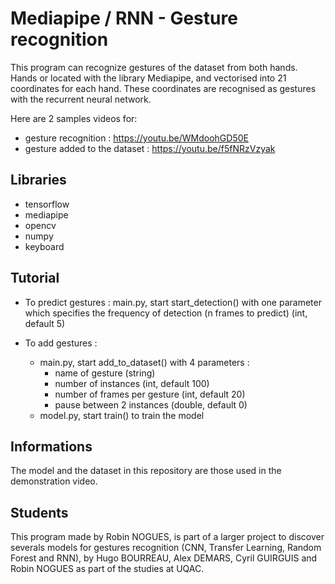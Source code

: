# Mediapipe / RNN - Gesture recognition
This program can recognize gestures of the dataset from both hands. Hands or located with the library Mediapipe, and vectorised into 21 coordinates for each hand. These coordinates are recognised as gestures with the recurrent neural network.

Here are 2 samples videos for:
- gesture recognition : https://youtu.be/WMdoohGD50E
- gesture added to the dataset : https://youtu.be/f5fNRzVzyak

## Libraries
- tensorflow
- mediapipe
- opencv
- numpy
- keyboard

## Tutorial
- To predict gestures :
main.py, start start_detection() with one parameter which specifies the frequency of detection (n frames to predict) (int, default 5)

- To add gestures :
    - main.py, start add_to_dataset() with 4 parameters :
	    - name of gesture (string)
	    - number of instances (int, default 100) 
	    - number of frames per gesture (int, default 20)
	    - pause between 2 instances (double, default 0)
    - model.py, start train() to train the model

## Informations
The model and the dataset in this repository are those used in the demonstration video.

## Students
This program made by Robin NOGUES, is part of a larger project to discover severals models for gestures recognition (CNN, Transfer Learning, Random Forest and RNN), by Hugo BOURREAU, Alex DEMARS, Cyril GUIRGUIS and Robin NOGUES as part of the studies at UQAC.






